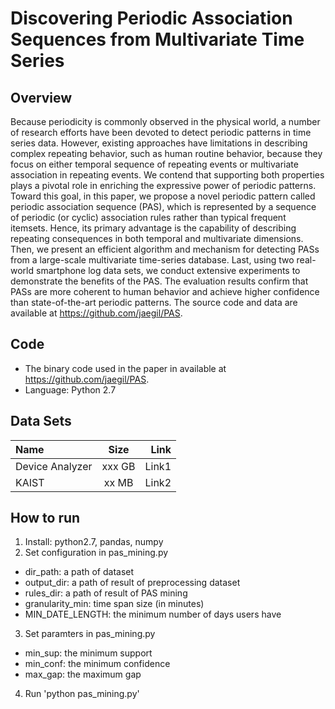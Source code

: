 Discovering Periodic Association Sequences from Multivariate Time Series
=========================
## Overview
Because periodicity is commonly observed in the physical world, a number of research efforts have been devoted to detect periodic patterns in time series data. However, existing approaches have limitations in describing complex repeating behavior, such as human routine behavior, because they focus on either temporal sequence of repeating events or multivariate association in repeating events. We contend that supporting both properties plays a pivotal role in enriching the expressive power of periodic patterns. Toward this goal, in this paper, we propose a novel periodic pattern called periodic association sequence (PAS), which is represented by a sequence of periodic (or cyclic) association rules rather than typical frequent itemsets. Hence, its primary advantage is the capability of describing repeating consequences in both temporal and multivariate dimensions. Then, we present an efficient algorithm and mechanism for detecting PASs from a large-scale multivariate time-series database. Last, using two real-world smartphone log data sets, we conduct extensive experiments to demonstrate the benefits of the PAS. The evaluation results confirm that PASs are more coherent to human behavior and achieve higher confidence than state-of-the-art periodic patterns. The source code and data are available at https://github.com/jaegil/PAS.

## Code
- The binary code used in the paper in available at https://github.com/jaegil/PAS.
- Language: Python 2.7

## Data Sets
| Name            | Size          | Link                 | 
| :-------------- | :-----------: | -------------------: |
| Device Analyzer | xxx GB        | Link1                | 
| KAIST           | xx MB         | Link2                |

## How to run
1. Install: python2.7, pandas, numpy
2. Set configuration in pas_mining.py
  - dir_path: a path of dataset
  - output_dir: a path of result of preprocessing dataset
  - rules_dir: a path of result of PAS mining
  - granularity_min: time span size (in minutes)
  - MIN_DATE_LENGTH: the minimum number of days users have
3. Set paramters in pas_mining.py
  - min_sup: the minimum support
  - min_conf: the minimum confidence
  - max_gap: the maximum gap
4. Run 'python pas_mining.py'
  
